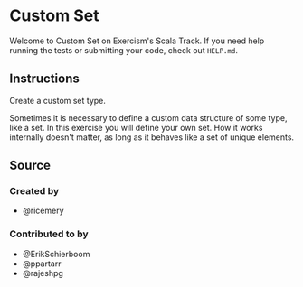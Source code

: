 # Custom Set

Welcome to Custom Set on Exercism's Scala Track.
If you need help running the tests or submitting your code, check out `HELP.md`.

## Instructions

Create a custom set type.

Sometimes it is necessary to define a custom data structure of some
type, like a set. In this exercise you will define your own set. How it
works internally doesn't matter, as long as it behaves like a set of
unique elements.

## Source

### Created by

- @ricemery

### Contributed to by

- @ErikSchierboom
- @ppartarr
- @rajeshpg
